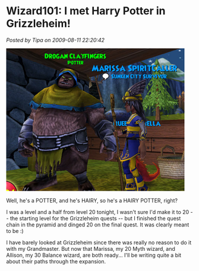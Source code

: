 # Wizard101: I met Harry Potter in Grizzleheim!

*Posted by Tipa on 2009-08-11 22:20:42*

![Well, he IS a HAIRY POTTER!](../../../uploads/2009/08/WizardGraphicalClient-2009-08-11-22-55-19-88.jpg "Well, he IS a HAIRY POTTER!")

Well, he's a POTTER, and he's HAIRY, so he's a HAIRY POTTER, right?

I was a level and a half from level 20 tonight, I wasn't sure I'd make it to 20 -- the starting level for the Grizzleheim quests -- but I finished the quest chain in the pyramid and dinged 20 on the final quest. It was clearly meant to be :)

I have barely looked at Grizzleheim since there was really no reason to do it with my Grandmaster. But now that Marissa, my 20 Myth wizard, and Allison, my 30 Balance wizard, are both ready... I'll be writing quite a bit about their paths through the expansion.


